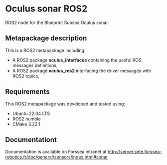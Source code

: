 # Oculus sonar ROS2

ROS2 node for the Blueprint Subsea Oculus sonar.

## Metapackage description

This is a ROS2 metapackage including:
 * A ROS2 package **oculus_interfaces** containing the useful ROS messages definitions,
 * A ROS2 package **oculus_ros2** interfacing the driver messages with ROS2 topics,

## Requirements

This ROS2 metapackage was developed and tested using:
* Ubuntu 22.04 LTS
* ROS2 humble
* CMake 3.22.1


## Documentationt

Documentation is available on Forssea intranet at http://server.sete.forssea-robotics.fr/doc/general/sensors/index.html#sonar